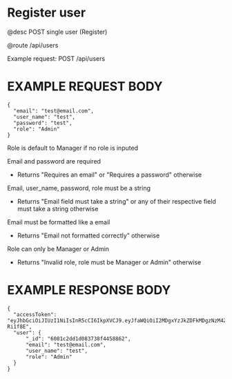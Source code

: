 # Register user
@desc POST single user (Register)

@route /api/users

Example request: POST /api/users

# EXAMPLE REQUEST BODY
```
{
  "email": "test@email.com",
  "user_name": "test",
  "password": "test",
  "role": "Admin"
}
```

Role is default to Manager if no role is inputed

Email and password are required
- Returns "Requires an email" or "Requires a password" otherwise

Email, user_name, password, role must be a string
- Returns "Email field must take a string" or any of their respective field must take a string otherwise

Email must be formatted like a email
- Returns "Email not formatted correctly" otherwise

Role can only be Manager or Admin
- Returns "Invalid role, role must be Manager or Admin" otherwise

# EXAMPLE RESPONSE BODY
```
{
  "accessToken": "eyJhbGciOiJIUzI1NiIsInR5cCI6IkpXVCJ9.eyJfaWQiOiI2MDgxYzJkZDFkMDgzNzM4ZjQ0NTg4NjIiLCJlbWFpbCI6InRlc3QyQGVtYWlsLmNvbSIsInVzZXJuYW1lIjoidGVzdDIiLCJyb2xlIjoiQWRtaW4iLCJpYXQiOjE2MTkxMjc1NjQsImV4cCI6MTAwMTYxOTEyNzU2NH0.ACW4x2FQie1e_gj76PVkuYryMTCKpRwxWjbD-Ri1f8E",
  "user": {
      "_id": "6081c2dd1d083738f4458862",
      "email": "test@email.com",
      "user_name": "test",
      "role": "Admin"
  }
}
```